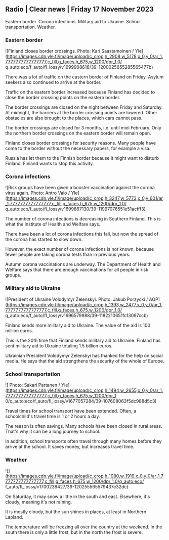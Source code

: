 ## Radio \| Clear news \| Friday 17 November 2023

Eastern border. Corona infections. Military aid to Ukraine. School transportation. Weather.

### Eastern border

![Finland closes border crossings. Photo: Kari Saastamoinen / Yle](https://images.cdn.yle.fi/image/upload/c_crop,h_2908,w_5178,x_0,y_0/ar_1.7777777777777777,c_fill,g_faces,h_675,w_1200/dpr_1.0/ q_auto:eco/f_auto/fl_lossy/v1699908616/39-1200025655285565477b)

There was a lot of traffic on the eastern border of Finland on Friday. Asylum seekers also continued to arrive at the border.

Traffic on the eastern border increased because Finland has decided to close the border crossing points on the eastern border.

The border crossings are closed on the night between Friday and Saturday. At midnight, the barriers at the border crossing points are lowered. Other obstacles are also brought to the places, which cars cannot pass.

The border crossings are closed for 3 months, i.e. until mid-February. Only the northern border crossings on the eastern border will remain open.

Finland closes border crossings for security reasons. Many people have come to the border without the necessary papers, for example a visa.

Russia has let them to the Finnish border because it might want to disturb Finland. Finland wants to stop this activity.

### Corona infections

![Risk groups have been given a booster vaccination against the corona virus again. Photo: Antro Valo / Yle](https://images.cdn.yle.fi/image/upload/c_crop,h_3247,w_5773,x_0,y_601/ar_1.7777777777777777,c_fill,g_faces,h_675,w_1200/dpr_1.0/ q_auto:eco/f_auto/fl_lossy/v1699867130/39-11997076551e51acfff3)

The number of corona infections is decreasing in Southern Finland. This is what the Institute of Health and Welfare says.

There have been a lot of corona infections this fall, but now the spread of the corona has started to slow down.

However, the exact number of corona infections is not known, because fewer people are taking corona tests than in previous years.

Autumn corona vaccinations are underway. The Department of Health and Welfare says that there are enough vaccinations for all people in risk groups.

### Military aid to Ukraine

![President of Ukraine Volodymyr Zelenskyi. Photo: Jakub Porzycki / AOP](https://images.cdn.yle.fi/image/upload/c_crop,h_1393,w_2477,x_0,y_0/ar_1.7777777777777777,c_fill,g_faces,h_675,w_1200/dpr_1.0/ q_auto:eco/f_auto/fl_lossy/v1696579988/39-1182210651fc13097ccb)

Finland sends more military aid to Ukraine. The value of the aid is 100 million euros.

This is the 20th time that Finland sends military aid to Ukraine. Finland has sent military aid to Ukraine totaling 1.5 billion euros.

Ukrainian President Volodymyr Zelenskyi has thanked for the help on social media. He says that the aid strengthens the security of the whole of Europe.

### School transportation

![ Photo: Sakari Partanen / Yle](https://images.cdn.yle.fi/image/upload/c_crop,h_1494,w_2655,x_0,y_0/ar_1.7777777777777777,c_fill,g_faces,h_675,w_1200/dpr_1. 0/q_auto:eco/f_auto/fl_lossy/v1677057284/39-107608063f5dc988d5c3)

Travel times for school transport have been extended. Often, a schoolchild's travel time is 1 or 2 hours a day.

The reason is often savings. Many schools have been closed in rural areas. That's why it can be a long journey to school.

In addition, school transports often travel through many homes before they arrive at the school. It saves money, but increases travel time.

### Weather

![](https://images.cdn.yle.fi/image/upload/c_crop,h_1080,w_1919,x_0,y_0/ar_1.7777777777777777,c_fill,g_faces,h_675,w_1200/dpr_1.0/q_auto:eco/ f_auto/fl_lossy/v1700238427/39-120255565579437e32dc)

On Saturday, it may snow a little in the south and east. Elsewhere, it's cloudy, meaning it's not raining.

It is mostly cloudy, but the sun shines in places, at least in Northern Lapland.

The temperature will be freezing all over the country at the weekend. In the south there is only a little frost, but in the north the frost is severe.
